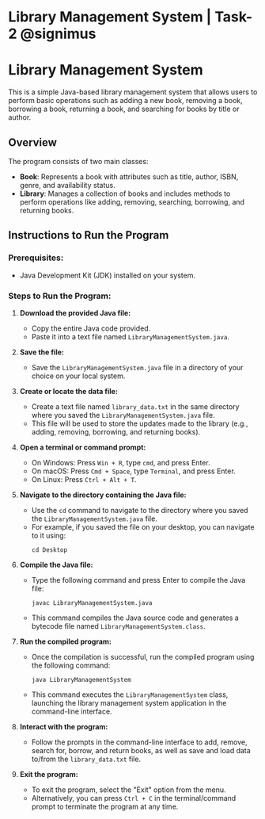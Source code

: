 # Library Management System | Task-2 @signimus
# Library Management System

This is a simple Java-based library management system that allows users to perform basic operations such as adding a new book, removing a book, borrowing a book, returning a book, and searching for books by title or author.

## Overview

The program consists of two main classes:
- **Book**: Represents a book with attributes such as title, author, ISBN, genre, and availability status.
- **Library**: Manages a collection of books and includes methods to perform operations like adding, removing, searching, borrowing, and returning books.

## Instructions to Run the Program

### Prerequisites:
- Java Development Kit (JDK) installed on your system.

### Steps to Run the Program:

1. **Download the provided Java file:**
   - Copy the entire Java code provided.
   - Paste it into a text file named `LibraryManagementSystem.java`.

2. **Save the file:**
   - Save the `LibraryManagementSystem.java` file in a directory of your choice on your local system.

3. **Create or locate the data file:**
   - Create a text file named `library_data.txt` in the same directory where you saved the `LibraryManagementSystem.java` file.
   - This file will be used to store the updates made to the library (e.g., adding, removing, borrowing, and returning books).

4. **Open a terminal or command prompt:**
   - On Windows: Press `Win + R`, type `cmd`, and press Enter.
   - On macOS: Press `Cmd + Space`, type `Terminal`, and press Enter.
   - On Linux: Press `Ctrl + Alt + T`.

5. **Navigate to the directory containing the Java file:**
   - Use the `cd` command to navigate to the directory where you saved the `LibraryManagementSystem.java` file.
   - For example, if you saved the file on your desktop, you can navigate to it using:
     ```
     cd Desktop
     ```

6. **Compile the Java file:**
   - Type the following command and press Enter to compile the Java file:
     ```
     javac LibraryManagementSystem.java
     ```
   - This command compiles the Java source code and generates a bytecode file named `LibraryManagementSystem.class`.

7. **Run the compiled program:**
   - Once the compilation is successful, run the compiled program using the following command:
     ```
     java LibraryManagementSystem
     ```
   - This command executes the `LibraryManagementSystem` class, launching the library management system application in the command-line interface.

8. **Interact with the program:**
   - Follow the prompts in the command-line interface to add, remove, search for, borrow, and return books, as well as save and load data to/from the `library_data.txt` file.

9. **Exit the program:**
   - To exit the program, select the "Exit" option from the menu.
   - Alternatively, you can press `Ctrl + C` in the terminal/command prompt to terminate the program at any time.

